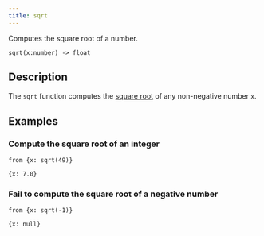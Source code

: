 ```yaml
---
title: sqrt
---
```


Computes the square root of a number.

```tql
sqrt(x:number) -> float
```

## Description

The `sqrt` function computes the [square
root](https://en.wikipedia.org/wiki/Square_root) of any non-negative number `x`.

## Examples

### Compute the square root of an integer

```tql
from {x: sqrt(49)}
```

```tql
{x: 7.0}
```

### Fail to compute the square root of a negative number

```tql
from {x: sqrt(-1)}
```

```tql
{x: null}
```
